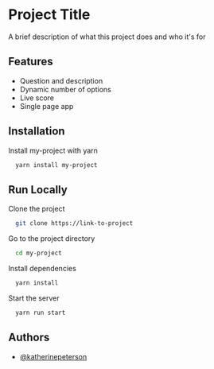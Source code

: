
# Project Title

A brief description of what this project does and who it's for


## Features

- Question and description
- Dynamic number of options
- Live score
- Single page app


## Installation

Install my-project with yarn

```bash
  yarn install my-project
```

## Run Locally

Clone the project

```bash
  git clone https://link-to-project
```

Go to the project directory

```bash
  cd my-project
```

Install dependencies

```bash
  yarn install
```

Start the server

```bash
  yarn run start
```


## Authors

- [@katherinepeterson](https://www.github.com/octokatherine)

